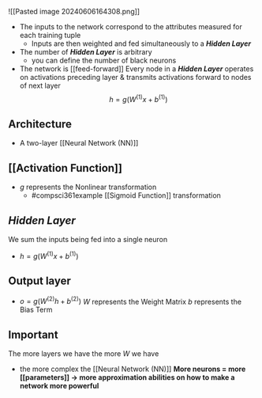 ![[Pasted image 20240606164308.png]]
- The inputs to the network correspond to the attributes measured for each training tuple
	- Inputs are then weighted and fed simultaneously to a ***Hidden Layer***
- The number of ***Hidden Layer*** is arbitrary
	- you can define the number of black neurons
- The network is [[feed-forward]]
Every node in a ***Hidden Layer*** operates on activations preceding layer & transmits activations forward to nodes of next layer
$$h=g(W^{(1)}x+b^{(1)})$$
## Architecture
- A two-layer [[Neural Network (NN)]]
## [[Activation Function]]
- $g$ represents the Nonlinear transformation
	- #compsci361example [[Sigmoid Function]] transformation
## *Hidden Layer*
We sum the inputs being fed into a single neuron
- $h=g(W^{(1)}x+b^{(1)})$
## Output layer
- $o=g(W^{(2)}h+b^{(2)})$
$W$ represents the Weight Matrix
$b$ represents the Bias Term
## Important
The more layers we have the more $W$ we have
- the more complex the [[Neural Network (NN)]]
**More neurons = more [[parameters]] $\rightarrow$ more approximation abilities on how to make a network more powerful**